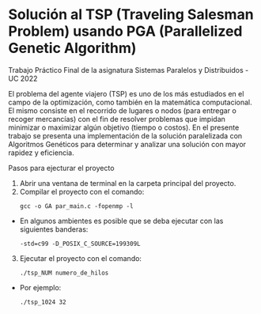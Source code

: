 # Solución al TSP (Traveling Salesman Problem) usando PGA (Parallelized Genetic Algorithm) 
Trabajo Práctico Final de la asignatura Sistemas Paralelos y Distribuidos - UC 2022

El problema del agente viajero (TSP) es uno de los más estudiados en el campo de la optimización, como también en la matemática computacional. El mismo consiste en el recorrido de lugares o nodos (para entregar o recoger mercancías) con el fin de resolver problemas que impidan minimizar o maximizar algún objetivo (tiempo o costos).
En el presente trabajo se presenta una implementación de la solución paralelizada con Algoritmos Genéticos para determinar y analizar una solución con mayor rapidez y eficiencia.

Pasos para ejecturar el proyecto
1. Abrir una ventana de terminal en la carpeta principal del
proyecto.
2. Compilar el proyecto con el comando:
    ```
    gcc -o GA par_main.c -fopenmp -l
- En algunos ambientes es posible que se deba ejecutar con las siguientes banderas:
    ```
    -std=c99 -D_POSIX_C_SOURCE=199309L
3. Ejecutar el proyecto con el comando:
    ```
    ./tsp_NUM numero_de_hilos
- Por ejemplo:
    ```
    ./tsp_1024 32
